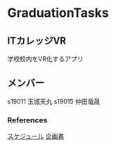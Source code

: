 # GraduationTasks

## ITカレッジVR
学校校内をVR化するアプリ

## メンバー
s19011 玉城天丸
s19015 仲田竜晟

### References
[スケジュール](https://docs.google.com/document/d/1spqRfC_E_8_quBKnA38-FKSb3p6A-kr8lZiCI8JPNj4/edit?ts=60d032a5)  [企画書](https://docs.google.com/document/d/116WgKEBYl66kzTKJuPyEKYZpUESwwtuXXrofDYZdFgI/edit)
